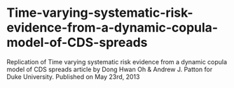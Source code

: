 # Time-varying-systematic-risk-evidence-from-a-dynamic-copula-model-of-CDS-spreads
Replication of Time varying systematic risk evidence from a dynamic copula model of CDS spreads article by Dong Hwan Oh &amp; Andrew J. Patton for Duke University. Published on May 23rd, 2013
